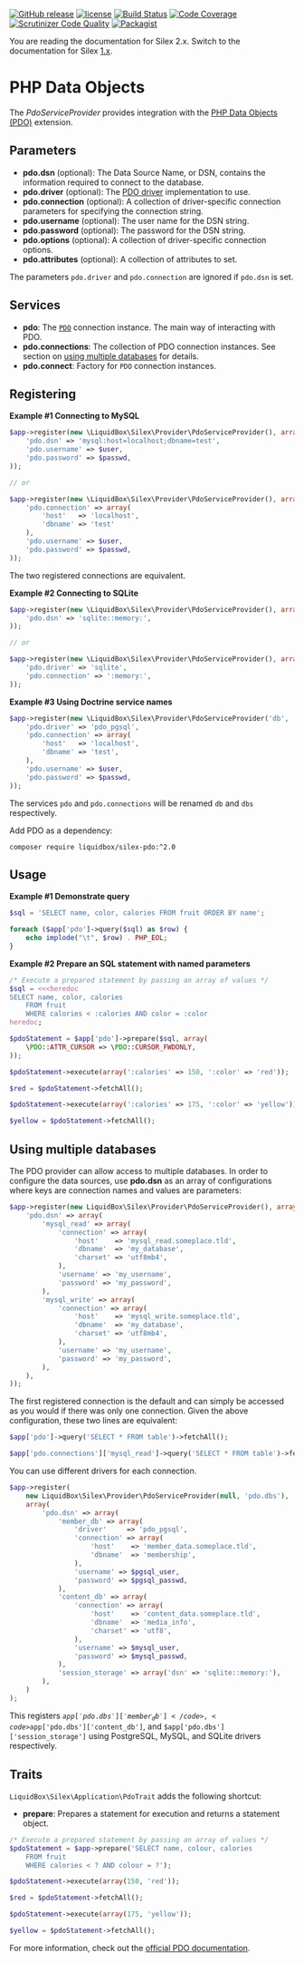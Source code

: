 [![GitHub release](https://img.shields.io/github/release/liquidbox/silex-pdo.svg)](https://github.com/liquidbox/silex-pdo/releases)
[![license](https://img.shields.io/github/license/liquidbox/silex-pdo.svg)](LICENSE)
[![Build Status](https://travis-ci.org/liquidbox/silex-pdo.svg?branch=master)](https://travis-ci.org/liquidbox/silex-pdo)
[![Code Coverage](https://scrutinizer-ci.com/g/liquidbox/silex-pdo/badges/coverage.png?b=master)](https://scrutinizer-ci.com/g/liquidbox/silex-pdo/?branch=master)
[![Scrutinizer Code Quality](https://scrutinizer-ci.com/g/liquidbox/silex-pdo/badges/quality-score.png?b=master)](https://scrutinizer-ci.com/g/liquidbox/silex-pdo/?branch=master)
[![Packagist](https://img.shields.io/packagist/dt/liquidbox/silex-pdo.svg)](https://packagist.org/packages/liquidbox/silex-pdo)

You are reading the documentation for Silex 2.x. Switch to the documentation for Silex [1.x](../v1.0.0/README.md).

# PHP Data Objects

The <em>PdoServiceProvider</em> provides integration with the [PHP Data Objects (PDO)](http://php.net/manual/intro.pdo.php) extension.

## Parameters

* <strong>pdo.dsn</strong> (optional): The Data Source Name, or DSN, contains the information required to connect to the database.
* <strong>pdo.driver</strong> (optional): The [PDO driver](http://php.net/manual/pdo.drivers.php) implementation to use.
* <strong>pdo.connection</strong> (optional): A collection of driver-specific connection parameters for specifying the connection string.
* <strong>pdo.username</strong> (optional): The user name for the DSN string.
* <strong>pdo.password</strong> (optional): The password for the DSN string.
* <strong>pdo.options</strong> (optional): A collection of driver-specific connection options.
* <strong>pdo.attributes</strong> (optional): A collection of attributes to set.

The parameters <code>pdo.driver</code> and <code>pdo.connection</code> are ignored if <code>pdo.dsn</code> is set.

## Services

* <strong>pdo</strong>: The [<code>PDO</code>](http://php.net/manual/class.pdo.php) connection instance. The main way of interacting with PDO.
* <strong>pdo.connections</strong>: The collection of PDO connection instances. See section on [using multiple databases](#using-multiple-databases) for details.
* <strong>pdo.connect</strong>: Factory for <code>PDO</code> connection instances.

## Registering

<strong>Example #1 Connecting to MySQL</strong>

```php
$app->register(new \LiquidBox\Silex\Provider\PdoServiceProvider(), array(
    'pdo.dsn' => 'mysql:host=localhost;dbname=test',
    'pdo.username' => $user,
    'pdo.password' => $passwd,
));

// or

$app->register(new \LiquidBox\Silex\Provider\PdoServiceProvider(), array(
    'pdo.connection' => array(
        'host'   => 'localhost',
        'dbname' => 'test'
    ),
    'pdo.username' => $user,
    'pdo.password' => $passwd,
));

```

The two registered connections are equivalent.

<strong>Example #2 Connecting to SQLite</strong>

```php
$app->register(new \LiquidBox\Silex\Provider\PdoServiceProvider(), array(
    'pdo.dsn' => 'sqlite::memory:',
));

// or

$app->register(new \LiquidBox\Silex\Provider\PdoServiceProvider(), array(
    'pdo.driver' => 'sqlite',
    'pdo.connection' => ':memory:',
));
```

<strong>Example #3 Using Doctrine service names</strong>

```php
$app->register(new \LiquidBox\Silex\Provider\PdoServiceProvider('db', 'dbs'), array(
    'pdo.driver' => 'pdo_pgsql',
    'pdo.connection' => array(
        'host'   => 'localhost',
        'dbname' => 'test',
    ),
    'pdo.username' => $user,
    'pdo.password' => $passwd,
));
```

The services <code>pdo</code> and <code>pdo.connections</code> will be renamed <code>db</code> and <code>dbs</code> respectively.

Add PDO as a dependency:

```shell
composer require liquidbox/silex-pdo:^2.0
```

## Usage

<strong>Example #1 Demonstrate query</strong>

```php
$sql = 'SELECT name, color, calories FROM fruit ORDER BY name';

foreach ($app['pdo']->query($sql) as $row) {
    echo implode("\t", $row) . PHP_EOL;
}
```

<strong>Example #2 Prepare an SQL statement with named parameters</strong>

```php
/* Execute a prepared statement by passing an array of values */
$sql = <<<heredoc
SELECT name, color, calories
    FROM fruit
    WHERE calories < :calories AND color = :color
heredoc;

$pdoStatement = $app['pdo']->prepare($sql, array(
    \PDO::ATTR_CURSOR => \PDO::CURSOR_FWDONLY,
));

$pdoStatement->execute(array(':calories' => 150, ':color' => 'red'));

$red = $pdoStatement->fetchAll();

$pdoStatement->execute(array(':calories' => 175, ':color' => 'yellow'));

$yellow = $pdoStatement->fetchAll();
```

## Using multiple databases

The PDO provider can allow access to multiple databases. In order to configure the data sources, use <strong>pdo.dsn</strong> as an array of configurations where keys are connection names and values are parameters:

```php
$app->register(new LiquidBox\Silex\Provider\PdoServiceProvider(), array(
    'pdo.dsn' => array(
        'mysql_read' => array(
            'connection' => array(
                'host'    => 'mysql_read.someplace.tld',
                'dbname'  => 'my_database',
                'charset' => 'utf8mb4',
            ),
            'username' => 'my_username',
            'password' => 'my_password',
        ),
        'mysql_write' => array(
            'connection' => array(
                'host'    => 'mysql_write.someplace.tld',
                'dbname'  => 'my_database',
                'charset' => 'utf8mb4',
            ),
            'username' => 'my_username',
            'password' => 'my_password',
        ),
    ),
));
```

The first registered connection is the default and can simply be accessed as you would if there was only one connection. Given the above configuration, these two lines are equivalent:

```php
$app['pdo']->query('SELECT * FROM table')->fetchAll();

$app['pdo.connections']['mysql_read']->query('SELECT * FROM table')->fetchAll();
```

You can use different drivers for each connection.

```php
$app->register(
    new LiquidBox\Silex\Provider\PdoServiceProvider(null, 'pdo.dbs'),
    array(
        'pdo.dsn' => array(
            'member_db' => array(
                'driver'     => 'pdo_pgsql',
                'connection' => array(
                    'host'    => 'member_data.someplace.tld',
                    'dbname'  => 'membership',
                ),
                'username' => $pgsql_user,
                'password' => $pgsql_passwd,
            ),
            'content_db' => array(
                'connection' => array(
                    'host'    => 'content_data.someplace.tld',
                    'dbname'  => 'media_info',
                    'charset' => 'utf8',
                ),
                'username' => $mysql_user,
                'password' => $mysql_passwd,
            ),
            'session_storage' => array('dsn' => 'sqlite::memory:'),
        ),
    )
);
```

This registers <code>$app['pdo.dbs']['member_db']</code>, <code>$app['pdo.dbs']['content_db']</code>, and <code>$app['pdo.dbs']['session_storage']</code> using PostgreSQL, MySQL, and SQLite drivers respectively.

## Traits

<code>LiquidBox\Silex\Application\PdoTrait</code> adds the following shortcut:

* <strong>prepare</strong>: Prepares a statement for execution and returns a statement object.

```php
/* Execute a prepared statement by passing an array of values */
$pdoStatement = $app->prepare('SELECT name, colour, calories
    FROM fruit
    WHERE calories < ? AND colour = ?');

$pdoStatement->execute(array(150, 'red'));

$red = $pdoStatement->fetchAll();

$pdoStatement->execute(array(175, 'yellow'));

$yellow = $pdoStatement->fetchAll();
```

For more information, check out the [official PDO documentation](http://php.net/manual/book.pdo.php).
